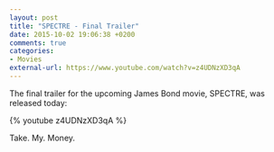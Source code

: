 ```yaml
---
layout: post
title: "SPECTRE - Final Trailer"
date: 2015-10-02 19:06:38 +0200
comments: true
categories: 
- Movies
external-url: https://www.youtube.com/watch?v=z4UDNzXD3qA
---
```


The final trailer for the upcoming James Bond movie, SPECTRE, was released today:

{% youtube z4UDNzXD3qA %}

Take. My. Money.